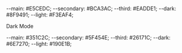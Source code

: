   --main: #E5CEDC;
  --secondary: #BCA3AC;
  --third: #EADDE1;
  --dark: #8F9491;
  --light: #F3EAF4;

Dark Mode

  --main: #351C2C;
  --secondary: #5F454E;
  --third: #26171C;
  --dark: #6E7270;
  --light: #190E1B;
